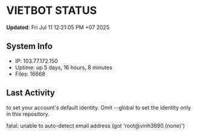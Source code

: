 # VIETBOT STATUS
**Updated**: Fri Jul 11 12:21:05 PM +07 2025

## System Info
- IP: 103.77.172.150
- Uptime: up 5 days, 16 hours, 8 minutes
- Files: 16668

## Last Activity

to set your account's default identity.
Omit --global to set the identity only in this repository.

fatal: unable to auto-detect email address (got 'root@vinh3690.(none)')
